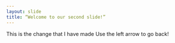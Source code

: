 ```yaml
---
layout: slide
title: “Welcome to our second slide!”
---
```

This is the change that I have made
Use the left arrow to go back!

